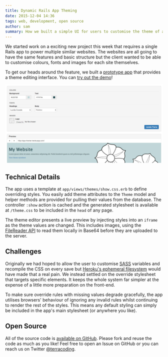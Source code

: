 ```yaml
---
title: Dynamic Rails App Theming
date: 2015-12-04 14:36
tags: web, development, open source
author: sam
summary: How we built a simple UI for users to customise the theme of a Rails app
---
```


We started work on a exciting new project this week that requires a single Rails app to power multiple similar websites. The websites are all going to have the same features and basic structure but the client wanted to be able to customise colours, fonts and images for each site themselves.

To get our heads around the feature, we built a [prototype app][gh] that provides a theme editing interface. You can [try out the demo][app]!

[<img src="/blog/rails-app-themer/themer.jpg" alt="Themer UI" class="img-responsive img-thumbnail">][app]

## Technical Details

The app uses a template at `app/views/themes/show.css.erb` to define overriding styles. You easily add theme attributes to the `Theme` model and helper methods are provided for pulling their values from the database. The controller `:show` action is cached and the generated stylesheet is available at `/theme.css` to be included in the `head` of any page.

The theme editor presents a live preview by injecting styles into an `iframe` as the theme values are changed. This includes images, using the [FileReader API][frapi] to read them locally in Base64 before they are uploaded to the server.

## Challenges

Originally we had hoped to allow the user to customise [SASS][sass] variables and recompile the CSS on every save but [Heroku's ephemeral filesystem][efs] would have made that a real pain. We instead settled on the override stylesheet that targets specific elements. It keeps the whole system far simpler at the expense of a little more preparation on the front-end.

To make sure override rules with missing values degrade gracefully, the app utilises browsers' behaviour of ignoring any invalid rules whilst continuing to render the rest of the styles. This means any default styling can simply be included in the app's main stylesheet (or anywhere you like).

## Open Source

All of the source code is [available on GitHub][gh]. Please fork and reuse the code as much as you like! Feel free to open an Issue on GitHub or you can reach us on Twitter [@terracoding][tw].

[frapi]: https://developer.mozilla.org/en/docs/Web/API/FileReader
[gh]: https://github.com/samrayner/rails-app-themer
[app]: http://app-themer.herokuapp.com/theme/edit
[efs]: https://devcenter.heroku.com/articles/dynos#ephemeral-filesystem
[sass]: http://sass-lang.com/
[tw]: http://twitter.com/terracoding
